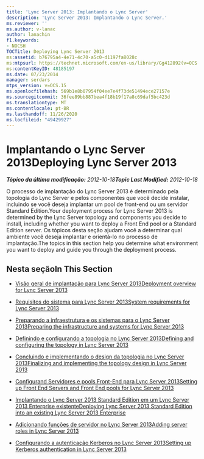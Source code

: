 ```yaml
---
title: 'Lync Server 2013: Implantando o Lync Server'
description: 'Lync Server 2013: Implantando o Lync Server.'
ms.reviewer: ''
ms.author: v-lanac
author: lanachin
f1.keywords:
- NOCSH
TOCTitle: Deploying Lync Server 2013
ms:assetid: b76795a4-4e71-4c70-a5c0-d1197fa8028c
ms:mtpsurl: https://technet.microsoft.com/en-us/library/Gg412892(v=OCS.15)
ms:contentKeyID: 48185197
ms.date: 07/23/2014
manager: serdars
mtps_version: v=OCS.15
ms.openlocfilehash: 569b1e8b07954f04ee7e4f73de51494ece27157e
ms.sourcegitcommit: 36fee89bb887bea4f18b19f17a8c69daf5bc423d
ms.translationtype: MT
ms.contentlocale: pt-BR
ms.lasthandoff: 11/26/2020
ms.locfileid: "49429927"
---
```

# <a name="deploying-lync-server-2013"></a><span data-ttu-id="416f8-103">Implantando o Lync Server 2013</span><span class="sxs-lookup"><span data-stu-id="416f8-103">Deploying Lync Server 2013</span></span>

<div data-xmlns="http://www.w3.org/1999/xhtml">

<div class="topic" data-xmlns="http://www.w3.org/1999/xhtml" data-msxsl="urn:schemas-microsoft-com:xslt" data-cs="https://msdn.microsoft.com/">

<div data-asp="https://msdn2.microsoft.com/asp">



</div>

<div id="mainSection">

<div id="mainBody"><span data-ttu-id="416f8-104">

<span> </span></span><span class="sxs-lookup"><span data-stu-id="416f8-104">

<span> </span></span></span>

<span data-ttu-id="416f8-105">_**Tópico da última modificação:** 2012-10-18_</span><span class="sxs-lookup"><span data-stu-id="416f8-105">_**Topic Last Modified:** 2012-10-18_</span></span>

<span data-ttu-id="416f8-106">O processo de implantação do Lync Server 2013 é determinado pela topologia do Lync Server e pelos componentes que você decide instalar, incluindo se você deseja implantar um pool de front-end ou um servidor Standard Edition.</span><span class="sxs-lookup"><span data-stu-id="416f8-106">Your deployment process for Lync Server 2013 is determined by the Lync Server topology and components you decide to install, including whether you want to deploy a Front End pool or a Standard Edition server.</span></span> <span data-ttu-id="416f8-107">Os tópicos desta seção ajudam você a determinar qual ambiente você deseja implantar e orientá-lo no processo de implantação.</span><span class="sxs-lookup"><span data-stu-id="416f8-107">The topics in this section help you determine what environment you want to deploy and guide you through the deployment process.</span></span>

<div>

## <a name="in-this-section"></a><span data-ttu-id="416f8-108">Nesta seção</span><span class="sxs-lookup"><span data-stu-id="416f8-108">In This Section</span></span>

  - [<span data-ttu-id="416f8-109">Visão geral de implantação para Lync Server 2013</span><span class="sxs-lookup"><span data-stu-id="416f8-109">Deployment overview for Lync Server 2013</span></span>](lync-server-2013-deployment-overview.md)

  - [<span data-ttu-id="416f8-110">Requisitos do sistema para Lync Server 2013</span><span class="sxs-lookup"><span data-stu-id="416f8-110">System requirements for Lync Server 2013</span></span>](lync-server-2013-system-requirements.md)

  - [<span data-ttu-id="416f8-111">Preparando a infraestrutura e os sistemas para o Lync Server 2013</span><span class="sxs-lookup"><span data-stu-id="416f8-111">Preparing the infrastructure and systems for Lync Server 2013</span></span>](lync-server-2013-preparing-the-infrastructure-and-systems.md)

  - [<span data-ttu-id="416f8-112">Definindo e configurando a topologia no Lync Server 2013</span><span class="sxs-lookup"><span data-stu-id="416f8-112">Defining and configuring the topology in Lync Server 2013</span></span>](lync-server-2013-defining-and-configuring-the-topology.md)

  - [<span data-ttu-id="416f8-113">Concluindo e implementando o design da topologia no Lync Server 2013</span><span class="sxs-lookup"><span data-stu-id="416f8-113">Finalizing and implementing the topology design in Lync Server 2013</span></span>](lync-server-2013-finalizing-and-implementing-the-topology-design.md)

  - [<span data-ttu-id="416f8-114">Configurand Servidores e pools Front-End para Lync Server 2013</span><span class="sxs-lookup"><span data-stu-id="416f8-114">Setting up Front End Servers and Front End pools for Lync Server 2013</span></span>](lync-server-2013-setting-up-front-end-servers-and-front-end-pools.md)

  - [<span data-ttu-id="416f8-115">Implantando o Lync Server 2013 Standard Edition em um Lync Server 2013 Enterprise existente</span><span class="sxs-lookup"><span data-stu-id="416f8-115">Deploying Lync Server 2013 Standard Edition into an existing Lync Server 2013 Enterprise</span></span>](lync-server-2013-deploying-lync-server-2013-standard-edition-into-an-existing-lync-server-2013-enterprise.md)

  - [<span data-ttu-id="416f8-116">Adicionando funções de servidor no Lync Server 2013</span><span class="sxs-lookup"><span data-stu-id="416f8-116">Adding server roles in Lync Server 2013</span></span>](lync-server-2013-adding-server-roles.md)

  - [<span data-ttu-id="416f8-117">Configurando a autenticação Kerberos no Lync Server 2013</span><span class="sxs-lookup"><span data-stu-id="416f8-117">Setting up Kerberos authentication in Lync Server 2013</span></span>](lync-server-2013-setting-up-kerberos-authentication.md)

<span data-ttu-id="416f8-118"></div>

</div>

<span> </span>

</div>

</div>

</span><span class="sxs-lookup"><span data-stu-id="416f8-118"></div>

</div>

<span> </span>

</div>

</div>

</span></span></div>

